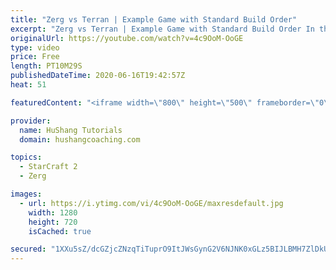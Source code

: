 ```yaml
---
title: "Zerg vs Terran | Example Game with Standard Build Order"
excerpt: "Zerg vs Terran | Example Game with Standard Build Order In this guide we learn how to defend early Terran attacks.  Coaching -------------------------------------------------------------------------- Interested in Starcraft lessons? Check out my website! I would love to help you improve and reach your"
originalUrl: https://youtube.com/watch?v=4c9OoM-OoGE
type: video
price: Free
length: PT10M29S
publishedDateTime: 2020-06-16T19:42:57Z
heat: 51

featuredContent: "<iframe width=\"800\" height=\"500\" frameborder=\"0\" src=\"https://www.youtube.com/embed/4c9OoM-OoGE\" allow=\"accelerometer; autoplay; encrypted-media; gyroscope; picture-in-picture\" allowfullscreen></iframe>"

provider:
  name: HuShang Tutorials
  domain: hushangcoaching.com

topics:
  - StarCraft 2
  - Zerg

images:
  - url: https://i.ytimg.com/vi/4c9OoM-OoGE/maxresdefault.jpg
    width: 1280
    height: 720
    isCached: true

secured: "1XXu5sZ/dcGZjcZNzqTiTuprO9ItJWsGynG2V6NJNK0xGLz5BIJLBMH7ZlDkUO+s2zkG5pLLKnwq1f8M9WSlDlmlrigOH9VoHpIhu8jZv3SXylGApVNb7NGnLJI1E63IbV7hL9woi6+F4KUBV3EseriJyT0W/Azo6eOJQBbkY+9tWNnytiOFVHeVjJud4eEyPvVJxVVEpNmPUcnShBTIbNPNYEN9kj8aBLbMtTilLeUsDHsRjwM9JqcPCzdqZ3Uo1HmQzLubJmVMyGeiOW3foZBoHYG54RxweIyLkYeeEi3fmailD8tSzPZCFYWwXdRLzR3NhQaB9WVpKkH0J+PlYct0txg0E0PoDnfnrMvyT7OMi7vujf7KmLYdra7gQj/bNwXUhqAdboWKvT5VwDbqr6BQEy4oI1vRl115zaSW480=;kvQfsvxZis8xmpdHzDLQ2g=="
---
```


